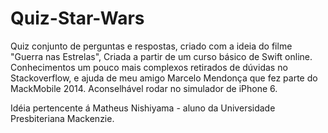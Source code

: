 # Quiz-Star-Wars
Quiz conjunto de perguntas e respostas, criado com a ideia do filme "Guerra nas Estrelas", Criada a partir de um curso básico de Swift online. Conhecimentos um pouco mais complexos retirados de dúvidas no Stackoverflow, e ajuda de meu amigo Marcelo Mendonça que fez parte do MackMobile 2014. Aconselhável rodar no simulador de iPhone 6.

Idéia pertencente á Matheus Nishiyama - aluno da Universidade Presbiteriana Mackenzie.

